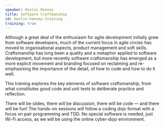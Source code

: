 ```yaml
---
speaker: Kevlin Henney
title: Software Craftmanship
id: kevlin-henney-training
training: true
---
```

Although a great deal of the enthusiasm for agile development initially grew from software developers, much of the current focus in agile circles has moved to organisational aspects, product management and soft skills. Craftsmanship has long been a quality and a metaphor applied to software development, but more recently software craftsmanship has emerged as a more explicit movement and branding focused on reclaiming and re-emphasising the importance of the detail, of how to code and how to do it well.

This training explores the key elements of software craftsmanship, from what constitutes good code and unit tests to deliberate practice and reflection.

There will be slides, there will be discussion, there will be code — and there will be fun! The hands-on sessions will follow a coding dojo format with a focus on pair programming and TDD. No special software is needed, just Wi-Fi access, as we will be using the online cyber-dojo environment.
